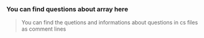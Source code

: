 ### You can find questions about array here

> You can find the quetions and informations about questions in cs files as comment lines
